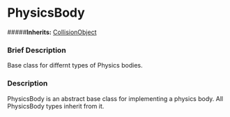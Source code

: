 #  PhysicsBody  
#####**Inherits:** [CollisionObject](class_collisionobject)

###  Brief Description  
Base class for differnt types of Physics bodies.

###  Description  
PhysicsBody is an abstract base class for implementing a physics body. All PhysicsBody types inherit from it.
